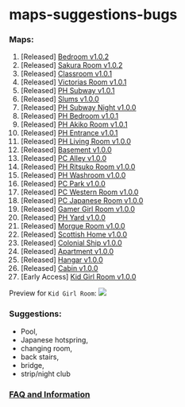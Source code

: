 # maps-suggestions-bugs

### Maps:
1. [Released] [Bedroom v1.0.2](https://www.patreon.com/posts/41376023)
2. [Released] [Sakura Room v1.0.2](https://www.patreon.com/posts/41376023)
3. [Released] [Classroom v1.0.1](https://www.patreon.com/posts/41661022)
4. [Released] [Victorias Room v1.0.1](https://www.patreon.com/posts/41661022)
5. [Released] [PH Subway v1.0.1](https://www.patreon.com/posts/43294382)
6. [Released] [Slums v1.0.0](https://www.patreon.com/posts/41203321)
7. [Released] [PH Subway Night v1.0.0](https://www.patreon.com/posts/43294382)
8. [Released] [PH Bedroom v1.0.1](https://www.patreon.com/posts/42919817)
9. [Released] [PH Akiko Room v1.0.1](https://www.patreon.com/posts/42919817)
10. [Released] [PH Entrance v1.0.1](https://www.patreon.com/posts/42919817)
11. [Released] [PH Living Room v1.0.0](https://www.patreon.com/posts/42706668)
12. [Released] [Basement v1.0.0](https://www.patreon.com/posts/43070712)
13. [Released] [PC Alley v1.0.0](https://www.patreon.com/posts/43453170)
14. [Released] [PH Ritsuko Room v1.0.0](https://www.patreon.com/posts/43823342)
15. [Released] [PH Washroom v1.0.0](https://www.patreon.com/posts/44181804)
16. [Released] [PC Park v1.0.0](https://www.patreon.com/posts/44580371)
16. [Released] [PC Western Room v1.0.0](https://www.patreon.com/posts/44958132)
16. [Released] [PC Japanese Room v1.0.0](https://www.patreon.com/posts/45323873)
16. [Released] [Gamer Girl Room v1.0.0](https://www.patreon.com/posts/girl-gamer-room-45679185)
16. [Released] [PH Yard v1.0.0](https://www.patreon.com/posts/46122985)
16. [Released] [Morgue Room v1.0.0](https://www.patreon.com/posts/46529413)
16. [Released] [Scottish Home v1.0.0](https://www.patreon.com/posts/46967526)
16. [Released] [Colonial Ship v1.0.0](https://www.patreon.com/posts/47414087)
16. [Released] [Apartment v1.0.0](https://www.patreon.com/posts/47826052)
16. [Released] [Hangar v1.0.0](https://www.patreon.com/posts/hangar-map-48281494)
16. [Released] [Cabin v1.0.0](https://www.patreon.com/posts/cabin-map-48703986)
16. [Early Access] [Kid Girl Room v1.0.0](https://www.patreon.com/posts/49104786)

Preview for `Kid Girl Room`: ![](https://i.imgur.com/NXp1h0V.png)

### Suggestions: 
* Pool,
* Japanese hotspring, 
* changing room, 
* back stairs,
* bridge,
* strip/night club

### [FAQ and Information](https://www.patreon.com/posts/40466751)
